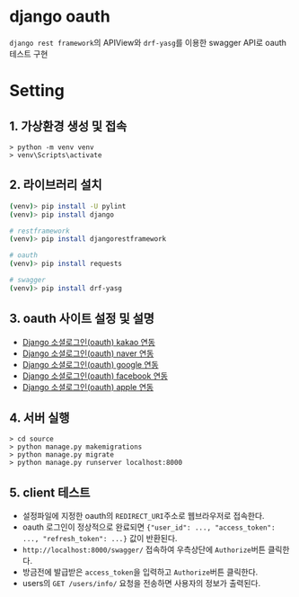 # django oauth

`django rest framework`의 APIView와 `drf-yasg`를 이용한 swagger API로 oauth 테스트 구현 

# Setting

## 1. 가상환경 생성 및 접속

```
> python -m venv venv
> venv\Scripts\activate
```

## 2. 라이브러리 설치

```bash
(venv)> pip install -U pylint
(venv)> pip install django

# restframework
(venv)> pip install djangorestframework

# oauth
(venv)> pip install requests

# swagger
(venv)> pip install drf-yasg
```

## 3. oauth 사이트 설정 및 설명

- [Django 소셜로그인(oauth) kakao 연동](https://sangjuncha-dev.github.io/posts/framework/django/2021-10-11-django-oauth-kakao/)
- [Django 소셜로그인(oauth) naver 연동](https://sangjuncha-dev.github.io/posts/framework/django/2021-11-12-django-oauth-naver/)
- [Django 소셜로그인(oauth) google 연동](https://sangjuncha-dev.github.io/posts/framework/django/2021-11-22-django-oauth-google/)
- [Django 소셜로그인(oauth) facebook 연동](https://sangjuncha-dev.github.io/posts/framework/django/2021-12-29-django-oauth-facebook/)
- [Django 소셜로그인(oauth) apple 연동](https://sangjuncha-dev.github.io/posts/framework/django/2021-12-28-django-oauth-apple/)

## 4. 서버 실행

```
> cd source
> python manage.py makemigrations
> python manage.py migrate
> python manage.py runserver localhost:8000
```

## 5. client 테스트

- 설정파일에 지정한 oauth의 `REDIRECT_URI`주소로 웹브라우저로 접속한다.
- oauth 로그인이 정상적으로 완료되면 `{"user_id": ..., "access_token": ..., "refresh_token": ...}` 값이 반환된다.
- `http://localhost:8000/swagger/` 접속하여 우측상단에 `Authorize`버튼 클릭한다.
- 방금전에 발급받은 `access_token`을 입력하고 `Authorize`버튼 클릭한다.
- users의 `GET /users/info/` 요청을 전송하면 사용자의 정보가 출력된다.
